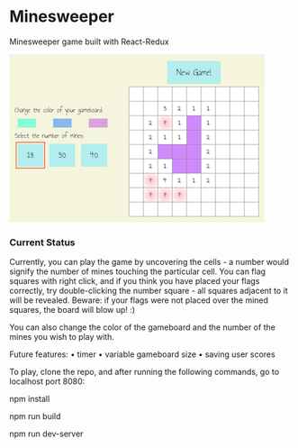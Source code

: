 # Minesweeper
Minesweeper game built with React-Redux

![game in progress](/screenshots/gameInProgress.png "Game in progress")

### Current Status
Currently, you can play the game by uncovering the cells - a number would signify the number of mines touching the particular cell. You can flag squares with right click, and if you think you have placed your flags correctly, try double-clicking the number square - all squares adjacent to it will be revealed. Beware: if your flags were not placed over the mined squares, the board will blow up! :)

You can also change the color of the gameboard and the number of the mines you wish to play with.

Future features: 
• timer
• variable gameboard size
• saving user scores

To play, clone the repo, and after running the following commands, go to localhost port 8080:

npm install

npm run build

npm run dev-server
